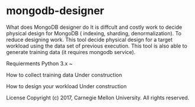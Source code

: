 # mongodb-designer

What does MongoDB designer do
It is diffcult and costly work to decide physical design for MongoDB ( indexing, sharding, denormalization). To reduce designing work. This tool decide physical design for a target workload using the data set of previous execution. This tool is also able to generate training data (it requires mongodb service).

Requierments
Python 3.x ~


How to collect training data
Under construction


How to design your workload
Under construction

License
Copyright (c) 2017, Carnegie Mellon University. All rights reserved.